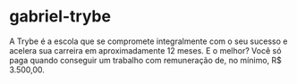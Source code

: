 # gabriel-trybe
A Trybe é a escola que se compromete integralmente com o seu sucesso e acelera sua carreira em aproximadamente 12 meses. E o melhor? Você só paga quando conseguir um trabalho com remuneração de, no mínimo, R$ 3.500,00.
